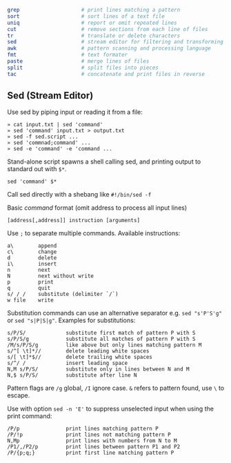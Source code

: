 
```bash
grep                    # print lines matching a pattern
sort                    # sort lines of a text file
uniq                    # report or omit repeated lines
cut                     # remove sections from each line of files
tr                      # translate or delete characters
sed                     # stream editor for filtering and transforming text
awk                     # pattern scanning and processing language
fmt                     # text formater
paste                   # merge lines of files
split                   # split files into pieces
tac                     # concatenate and print files in reverse
```

## Sed (Stream Editor)

Use sed by piping input or reading it from a file:

    » cat input.txt | sed 'command'
    » sed 'command' input.txt > output.txt
    » sed -f sed.script ...
    » sed 'commnad;command' ...
    » sed -e 'command' -e 'command ...

Stand-alone script spawns a shell calling sed, and printing 
output to standard out with `$*`.

    sed 'command' $*

Call sed directly with a shebang like `#!/bin/sed -f`

Basic _command_ format (omit address to process all input lines)

    [address[,address]] instruction [arguments]

Use `;` to separate multiple commands. Available instructions:

    a\        append
    c\        change
    d         delete
    i\        insert
    n         next
    N         next without write
    p         print
    q         quit
    s/ / /    substitute (delimiter `/`)
    w file    write

Substitution commands can use an alternative separator e.g. 
`sed "s'P'S'g"` or `sed "s|P|S|g"`. Examples for substitutions:

    s/P/S/             substitute first match of pattern P with S
    s/P/S/g            substitute all matches of pattern P with S
    /M/s/P/S/g         like above but only lines matching pattern M
    s/^[ \t]*//        delete leading white spaces
    s/[ \t]*$//        delete trailing white spaces
    s/^/ /             insert leading space 
    N,M s/P/S/         substitute only in lines between N and M
    N,$ s/P/S/         substitute after line N 

Pattern flags are `/g` global, `/I` ignore case. `&` refers to 
pattern found, use `\` to escape.

Use with option `sed -n 'E'` to suppress unselected input when using the 
print command:

    /P/p               print lines matching pattern P 
    /P/!p              print lines not matching pattern P
    N,Mp               print lines with numbers from N to M
    /P1/,/P2/p         print lines between pattern P1 and P2
    /P/{p;q;}          print first line matching pattern P

